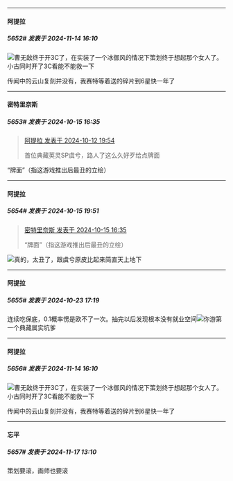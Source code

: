 ﻿
*****

####  阿提拉  
##### 5652#       发表于 2024-11-14 16:10

<img src="https://static.saraba1st.com/image/smiley/face2017/037.png" referrerpolicy="no-referrer">曹无敌终于开3C了，在实装了一个冰御风的情况下策划终于想起那个女人了。小古同时开了3C看能不能救一下

传闻中的云山复刻并没有，我赛特等着送的碎片到6星快一年了


*****

####  密特里奈斯  
##### 5653#       发表于 2024-10-15 16:35

<blockquote><a href="httphttps://bbs.saraba1st.com/2b/forum.php?mod=redirect&amp;goto=findpost&amp;pid=66435977&amp;ptid=1937799" target="_blank">阿提拉 发表于 2024-10-12 19:54</a>

首位典藏英灵SP虞兮，路人了这么久好歹给点牌面</blockquote>
“牌面”（指这游戏推出后最丑的立绘）

*****

####  阿提拉  
##### 5654#       发表于 2024-10-15 19:51

<blockquote><a href="httphttps://bbs.saraba1st.com/2b/forum.php?mod=redirect&amp;goto=findpost&amp;pid=66457451&amp;ptid=1937799" target="_blank">密特里奈斯 发表于 2024-10-15 16:35</a>

“牌面”（指这游戏推出后最丑的立绘）</blockquote>
<img src="https://static.saraba1st.com/image/smiley/face2017/068.png" referrerpolicy="no-referrer">真的，太丑了，跟虞兮原皮比起来简直天上地下

*****

####  阿提拉  
##### 5655#       发表于 2024-10-23 17:19

连续吃保底，0.1概率愣是欧不了一次。抽完以后发现根本没有就业空间<img src="https://static.saraba1st.com/image/smiley/face2017/068.png" referrerpolicy="no-referrer">你游第一个典藏属实坑爹

*****

####  阿提拉  
##### 5656#       发表于 2024-11-14 16:10

<img src="https://static.saraba1st.com/image/smiley/face2017/037.png" referrerpolicy="no-referrer">曹无敌终于开3C了，在实装了一个冰御风的情况下策划终于想起那个女人了。小古同时开了3C看能不能救一下

传闻中的云山复刻并没有，我赛特等着送的碎片到6星快一年了

*****

####  忘平  
##### 5657#       发表于 2024-11-17 13:10

策划要滚，画师也要滚

